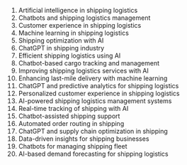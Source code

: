 1. Artificial intelligence in shipping logistics
2. Chatbots and shipping logistics management
3. Customer experience in shipping logistics
4. Machine learning in shipping logistics
5. Shipping optimization with AI
6. ChatGPT in shipping industry
7. Efficient shipping logistics using AI
8. Chatbot-based cargo tracking and management
9. Improving shipping logistics services with AI
10. Enhancing last-mile delivery with machine learning
11. ChatGPT and predictive analytics for shipping logistics
12. Personalized customer experience in shipping logistics
13. AI-powered shipping logistics management systems
14. Real-time tracking of shipping with AI
15. Chatbot-assisted shipping support
16. Automated order routing in shipping
17. ChatGPT and supply chain optimization in shipping
18. Data-driven insights for shipping businesses
19. Chatbots for managing shipping fleet
20. AI-based demand forecasting for shipping logistics
